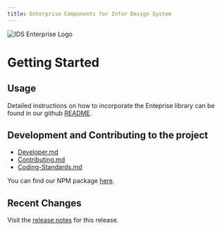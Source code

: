 ```yaml
---
title: Enterprise Components for Infor Design System
---
```


![IDS Enterprise Logo](https://ids-com.s3.amazonaws.com/images/enterprise-lib.original.png#logo-float-right)

# Getting Started

## Usage

Detailed instructions on how to incorporate the Enteprise library can be found in our github [README](https://github.com/infor-design/enterprise/blob/master/README.md).

## Development and Contributing to the project

- [Developer.md](https://github.com/infor-design/enterprise/blob/master/docs/DEVELOPER.md)
- [Contributing.md](https://github.com/infor-design/enterprise/blob/master/docs/CONTRIBUTING.md)
- [Coding-Standards.md](https://github.com/infor-design/enterprise/blob/master/docs/CODING-STANDARDS.md)

You can find our NPM package [here](https://www.npmjs.com/package/ids-enterprise).

## Recent Changes

Visit the [release notes](./changelog.html) for this release.
